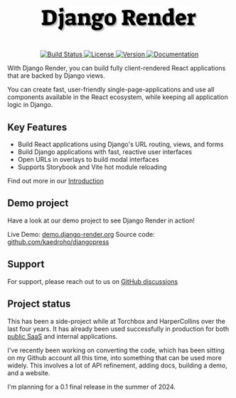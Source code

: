 <h1 align="center">
    <picture>
        <source media="(prefers-color-scheme: light)" srcset="website/static/img/django-render-text-black.svg">
        <source media="(prefers-color-scheme: dark)" srcset="website/static/img/django-render-text.svg">
        <img width="350" src="website/static/img/django-render-text-black.svg" alt="Django Render">
    </picture>
</h1>

<p align="center">
    <br>
    <a href="https://github.com/kaedroho/django-render/actions">
        <img src="https://github.com/kaedroho/django-render/workflows/Django%20Render%20CI/badge.svg" alt="Build Status" />
    </a>
    <a href="https://opensource.org/licenses/BSD-3-Clause">
        <img src="https://img.shields.io/badge/license-BSD-blue.svg" alt="License" />
    </a>
    <a href="https://pypi.python.org/pypi/djrender/">
        <img src="https://img.shields.io/pypi/v/djrender.svg" alt="Version" />
    </a>
    <a href="https://pypi.python.org/pypi/djrender/">
        <img src="https://img.shields.io/badge/Documentation-blue" alt="Documentation" />
    </a>
</p>

With Django Render, you can build fully client-rendered React applications that are backed by Django views.

You can create fast, user-friendly single-page-applications and use all components available in the React ecosystem, while keeping all application logic in Django.

## Key Features

 - Build React applications using Django's URL routing, views, and forms
 - Build Django applications with fast, reactive user interfaces
 - Open URLs in overlays to build modal interfaces
 - Supports Storybook and Vite hot module reloading

Find out more in our [Introduction](https://django-render.org/docs/introduction)

## Demo project

Have a look at our demo project to see Django Render in action!

Live Demo: [demo.django-render.org](https://demo.django-render.org)
Source code: [github.com/kaedroho/djangopress](https://github.com/kaedroho/djangopress)

## Support

For support, please reach out to us on [GitHub discussions](https://github.com/kaedroho/django-render/discussions)

## Project status

This has been a side-project while at Torchbox and HarperCollins over the last four years. It has already been used successfully in production for both [public SaaS](https://app.wagtail.build) and internal applications.

I've recently been working on converting the code, which has been sitting on my Github account all this time, into something that can be used more widely. This involves a lot of API refinement, adding docs, building a demo, and a website.

I'm planning for a 0.1 final release in the summer of 2024.
